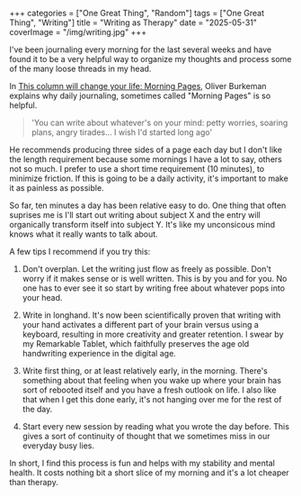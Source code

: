 +++
categories = ["One Great Thing", "Random"]
tags = ["One Great Thing", "Writing"]
title = "Writing as Therapy"
date = "2025-05-31"
coverImage = "/img/writing.jpg"
+++

I've been journaling every morning for the last several weeks and have found it to be a very helpful way to organize my thoughts and process some of the many loose threads in my head.

<!--more-->

In <a target="_blank" href="https://www.theguardian.com/lifeandstyle/2014/oct/03/morning-pages-change-your-life-oliver-burkeman">This column will change your life: Morning Pages</a>, Oliver Burkeman explains why daily journaling, sometimes called "Morning Pages" is so helpful.

> 'You can write about whatever's on your mind: petty worries, soaring plans, angry tirades… I wish I'd started long ago'

He recommends producing three sides of a page each day but I don't like the length requirement because some mornings I have a lot to say, others not so much. I prefer to use a short time requirement (10 minutes), to minimize friction. If this is going to be a daily activity, it's important to make it as painless as possible. 

So far, ten minutes a day has been relative easy to do. One thing that often suprises me is I'll start out writing about subject X and the entry will organically transform itself into subject Y. It's like my unconsicous mind knows what it really wants to talk about.

A few tips I recommend if you try this:

1. Don't overplan. Let the writing just flow as freely as possible. Don't worry if it makes sense or is well written. This is by you and for you. No one has to ever see it so start by writing free about whatever pops into your head.

1. Write in longhand. It's now been scientifically proven that writing with your hand activates a different part of your brain versus using a keyboard, resulting in more creativity and greater retention. I swear by my Remarkable Tablet, which faithfully preserves the age old handwriting experience in the digital age.

1. Write first thing, or at least relatively early, in the morning. There's something about that feeling when you wake up where your brain has sort of rebooted itself and you have a fresh outlook on life. I also like that when I get this done early, it's not hanging over me for the rest of the day.

1. Start every new session by reading what you wrote the day before. This gives a sort of continuity of thought that we sometimes miss in our everyday busy lies.

In short, I find this process is fun and helps with my stability and mental health. It costs nothing bit a short slice of my morning and it's a lot cheaper than therapy.
